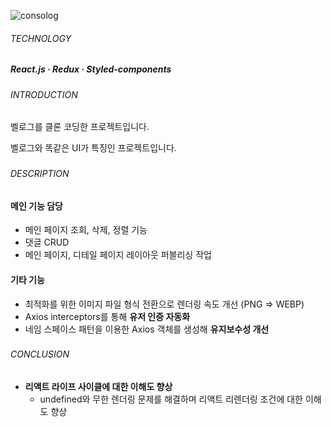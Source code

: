 ![consolog](https://github.com/jhchoi1182/portfolio/assets/116577489/69fe1384-27fd-4828-97e5-2afb5cbe4e24)

###### TECHNOLOGY

##### React.js · Redux · Styled-components

###

###### INTRODUCTION

벨로그를 클론 코딩한 프로젝트입니다.

벨로그와 똑같은 UI가 특징인 프로젝트입니다.

###

###### DESCRIPTION

#### 메인 기능 담당

- 메인 페이지 조회, 삭제, 정렬 기능
- 댓글 CRUD
- 메인 페이지, 디테일 페이지 레이아웃 퍼블리싱 작업

#### 기타 기능

- 최적화를 위한 이미지 파일 형식 전환으로 렌더링 속도 개선 (PNG ⇒ WEBP)
- Axios interceptors를 통해 **유저 인증 자동화**
- 네임 스페이스 패턴을 이용한 Axios 객체를 생성해 **유지보수성 개선**

###

###### CONCLUSION

- **리액트 라이프 사이클에 대한 이해도 향상**
  - undefined와 무한 렌더링 문제를 해결하며 리액트 리렌더링 조건에 대한 이해도 향상
